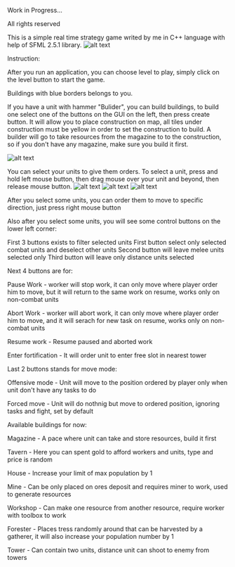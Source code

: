 Work in Progress...

All rights reserved

This is a simple real time strategy game writed by me in C++ language with help of SFML 2.5.1 library.
![alt text](https://github.com/Wyder7PL/Game/Pictures/picture1.png "Game overview")

Instruction:

After you run an application, you can choose level to play, simply click on the level button to start the game.

Buildings with blue borders belongs to you.

If you have a unit with hammer "Bulider", you can build buildings, to build one select one of the buttons on the GUI on the left, then press create button. It will allow you to place construction on map, all tiles under construction must be yellow in order to set the construction to build.
A builder will go to take resources from the magazine to to the construction, so if you don't have any magazine, make sure you build it first.

![alt text](https://github.com/Wyder7PL/Game/Pictures/picture2.png "Buildings")


You can select your units to give them orders. 
To select a unit, press and hold left mouse button, then drag mouse over your unit and beyond, then release mouse button.
![alt text](https://github.com/Wyder7PL/Game/Pictures/picture3.png "")
![alt text](https://github.com/Wyder7PL/Game/Pictures/picture4.png "Game overview")
![alt text](https://github.com/Wyder7PL/Game/Pictures/picture5.png "Game overview")

After you select some units, you can order them to move to specific direction, just press right mouse button 

Also after you select some units, you will see some control buttons on the lower left corner:

First 3 buttons exists to filter selected units 
	First button select only selected combat units and deselect other units
	Second button will leave melee units selected only
	Third button will leave only distance units selected

Next 4 buttons are for:

Pause Work - worker will stop work, it can only move where player order him to move, but it will return to the same work on resume, works only on non-combat units

Abort Work - worker will abort work, it can only move where player order him to move, and it will serach for new task on resume, works only on non-combat units

Resume work - Resume paused and aborted work 

Enter fortification - It will order unit to enter free slot in nearest tower

Last 2 buttons stands for move mode:

Offensive mode - Unit will move to the position ordered by player only when unit don't have any tasks to do
	
Forced move - Unit will do nothnig but move to ordered position, ignoring tasks and fight, set by default


Available buildings for now:

Magazine - A pace where unit can take and store resources, build it first

Tavern - Here you can spent gold to afford workers and units, type and price is random

House - Increase your limit of max population by 1

Mine - Can be only placed on ores deposit and requires miner to work, used to generate resources

Workshop - Can make one resource from another resource, require worker with toolbox to work

Forester - Places tress randomly around that can be harvested by a gatherer, it will also increase your population number by 1

Tower - Can contain two units, distance unit can shoot to enemy from towers


